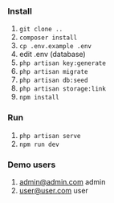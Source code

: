 ### Install

1. `git clone ..`
2. `composer install`
3. `cp .env.example .env`
4. edit .env (database)
5. `php artisan key:generate`
6. `php artisan migrate`
7. `php artisan db:seed`
8. `php artisan storage:link`
9. `npm install`

### Run
1. `php artisan serve`
2. `npm run dev`

### Demo users

1. admin@admin.com admin
2. user@user.com user
